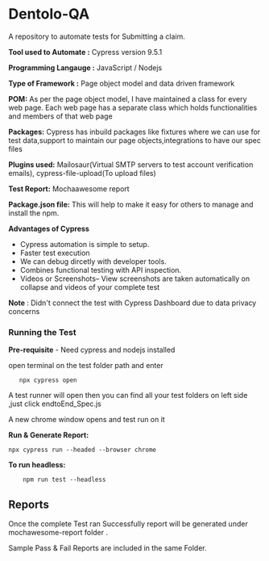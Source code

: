 # Dentolo-QA
A repository to automate tests for Submitting a claim.

**Tool used to Automate :** Cypress version 9.5.1

**Programming Langauge :** JavaScript / Nodejs

**Type of Framework :** Page object model and data driven framework

**POM:** As per the page object model, I have maintained a class for every web page. Each web page has a separate class which holds functionalities and members of that web page

**Packages:** Cypress has inbuild packages like fixtures where we can use for test data,support to maintain our page objects,integrations to have our spec files

**Plugins used:** Mailosaur(Virtual SMTP servers to test account verification emails), cypress-file-upload(To upload files)

**Test Report:** Mochaawesome report

**Package.json file:** This will help to make it easy for others to manage and install the npm.

**Advantages of Cypress**

- Cypress automation is simple to setup.
- Faster test execution
- We can debug dircetly with developer tools.
- Combines functional testing with API inspection.
- Videos or Screenshots– View screenshots are taken automatically on collapse and videos of your complete test

**Note** : Didn't connect the test with Cypress Dashboard due to data privacy concerns

### Running the Test

**Pre-requisite** - Need cypress and nodejs installed

open terminal on the test folder path and enter 

       npx cypress open
       
A test runner will open then you can find all your test folders on left side ,just click endtoEnd_Spec.js

A new chrome window opens and test run on it

**Run & Generate Report:**

    npx cypress run --headed --browser chrome

**To run headless:**

        npm run test --headless

## Reports

Once the complete Test ran Successfully report will be generated under mochawesome-report folder .

Sample Pass & Fail Reports are included in the same Folder.
